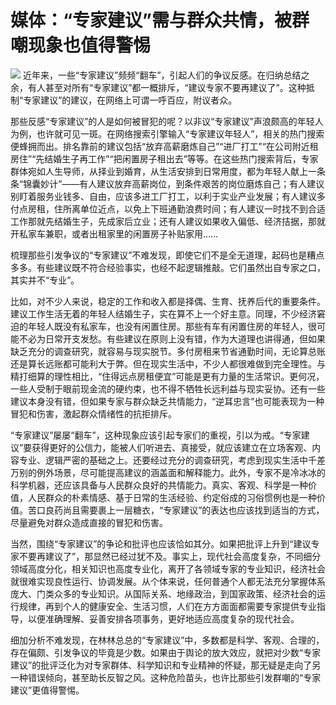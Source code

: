 # 媒体：“专家建议”需与群众共情，被群嘲现象也值得警惕

![](https://inews.gtimg.com/newsapp_bt/0/15654250803/1000)
近年来，一些“专家建议”频频“翻车”，引起人们的争议反感。在归纳总结之余，有人甚至对所有“专家建议”都一概排斥，“建议专家不要再建议了”。这种抵制“专家建议”的建议，在网络上可谓一呼百应，附议者众。

那些反感“专家建议”的人是如何被冒犯的呢？以非议“专家建议”声浪颇高的年轻人为例，也许就可见一斑。在网络搜索引擎输入“专家建议年轻人”，相关的热门搜索便蜂拥而出。排名靠前的建议包括“放弃高薪磨炼自己”“进厂打工”“在公司附近租房住”“先结婚生子再工作”“把闲置房子租出去”等等。在这些热门搜索背后，专家群体宛如人生导师，从择业到婚育，从生活安排到日常用度，都为年轻人献上一条条“锦囊妙计”——有人建议放弃高薪岗位，到条件艰苦的岗位磨炼自己；有人建议别盯着服务业钱多、自由，应该多进工厂打工，以利于实业产业发展；有人建议多付点房租，住所离单位近点，以免上下班通勤浪费时间；有人建议一时找不到合适工作那就先结婚生子，先成家后立业；还有人建议如果收入偏低、经济拮据，那就开私家车兼职，或者出租家里的闲置房子补贴家用……

梳理那些引发争议的“专家建议”不难发现，即使它们不是全无道理，起码也是糟点多多。有些建议既不符合经验事实，也经不起逻辑推敲。它们虽然出自专家之口，其实并不“专业”。

比如，对不少人来说，稳定的工作和收入都是择偶、生育、抚养后代的重要条件。建议工作生活无着的年轻人结婚生子，实在算不上一个好主意。同理，不少经济窘迫的年轻人既没有私家车，也没有闲置住房。那些有车有闲置住房的年轻人，很可能不必为日常开支发愁。有些建议在原则上没有错，作为大道理也讲得通，但如果缺乏充分的调查研究，就容易与现实脱节。多付房租来节省通勤时间，无论算总账还是算长远账都可能利大于弊。但在现实生活中，不少人都很难做到完全理性。与精打细算的理性相比，“住得远点房租便宜”可能是更有力量的生活常识。更何况，一些人受制于眼前现金流的硬约束，也不得不牺牲长远利益与现实妥协。还有一些建议本身没有错，但如果专家与群众缺乏共情能力，“逆耳忠言”也可能表现为一种冒犯和伤害，激起群众情绪性的抗拒排斥。

“专家建议”屡屡“翻车”，这种现象应该引起专家们的重视，引以为戒。“专家建议”要获得更好的公信力，能被人们听进去、真接受，就应该建立在立场客观、内容专业、逻辑严密的基础之上。还要经过充分的调查研究，考虑到现实生活中千差万别的例外场景，尽可能提高建议的涵盖面和解释能力。此外，专家不是冷冰冰的科学机器，还应该具备与人民群众良好的共情能力。真实、客观、科学是一种价值，人民群众的朴素情感、基于日常的生活经验、约定俗成的习俗惯例也是一种价值。苦口良药尚且需要裹上一层糖衣，“专家建议”的表达也应该找到适当的方式，尽量避免对群众造成直接的冒犯和伤害。

当然，围绕“专家建议”的争论和批评也应该恰如其分。如果把批评上升到“建议专家不要再建议了”，那显然已经过犹不及。事实上，现代社会高度复杂，不同细分领域高度分化，相关知识也高度专业化，离开了各领域专家的专业知识，经济社会就很难实现良性运行、协调发展。从个体来说，任何普通个人都无法充分掌握体系庞大、门类众多的专业知识。从国际关系、地缘政治，到国家政策、经济社会的运行规律，再到个人的健康安全、生活习惯，人们在方方面面都需要专家提供专业指导，以便准确理解、妥善安排各项事务，更好地适应高度复杂的现代社会。

细加分析不难发现，在林林总总的“专家建议”中，多数都是科学、客观、合理的，存在偏颇、引发争议的毕竟是少数。如果由于舆论的放大效应，就把对少数“专家建议”的批评泛化为对专家群体、科学知识和专业精神的怀疑，那无疑是走向了另一种错误倾向，甚至助长反智之风。这种危险苗头，也许比那些引发群嘲的“专家建议”更值得警惕。

